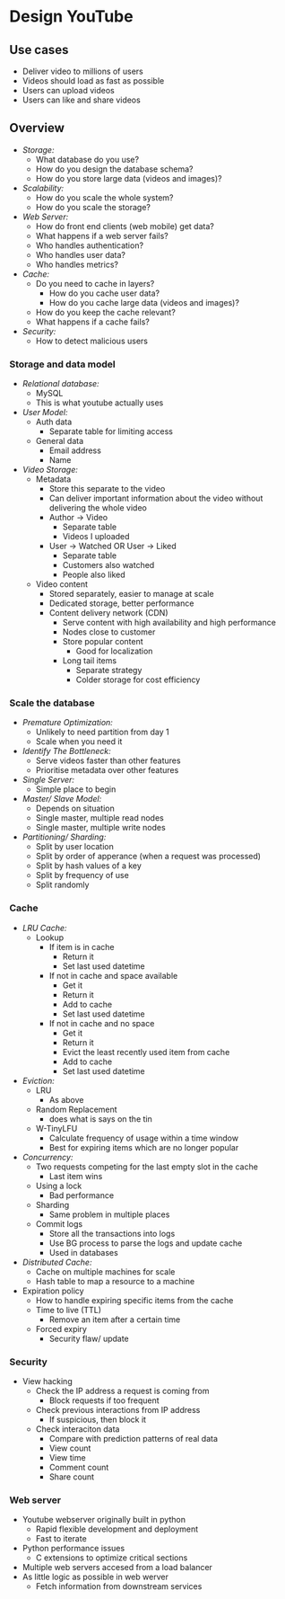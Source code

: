 # Design YouTube

## Use cases

- Deliver video to millions of users
- Videos should load as fast as possible
- Users can upload videos
- Users can like and share videos

## Overview

- _Storage:_
  - What database do you use?
  - How do you design the database schema?
  - How do you store large data (videos and images)?
- _Scalability:_
  - How do you scale the whole system?
  - How do you scale the storage?
- _Web Server:_
  - How do front end clients (web mobile) get data?
  - What happens if a web server fails?
  - Who handles authentication?
  - Who handles user data?
  - Who handles metrics?
- _Cache:_
  - Do you need to cache in layers?
    - How do you cache user data?
    - How do you cache large data (videos and images)?
  - How do you keep the cache relevant?
  - What happens if a cache fails?
- _Security:_
  - How to detect malicious users

### Storage and data model

- _Relational database:_
  - MySQL
  - This is what youtube actually uses
- _User Model:_
  - Auth data
    - Separate table for limiting access
  - General data
    - Email address
    - Name
- _Video Storage:_
  - Metadata
    - Store this separate to the video
    - Can deliver important information about the video without delivering the whole video
    - Author -> Video
      - Separate table
      - Videos I uploaded
    - User -> Watched OR User -> Liked
      - Separate table
      - Customers also watched
      - People also liked
  - Video content
    - Stored separately, easier to manage at scale
    - Dedicated storage, better performance
    - Content delivery network (CDN)
      - Serve content with high availability and high performance
      - Nodes close to customer
      - Store popular content
        - Good for localization
      - Long tail items
        - Separate strategy
        - Colder storage for cost efficiency

### Scale the database

- _Premature Optimization:_
  - Unlikely to need partition from day 1
  - Scale when you need it
- _Identify The Bottleneck:_
  - Serve videos faster than other features
  - Prioritise metadata over other features
- _Single Server:_
  - Simple place to begin
- _Master/ Slave Model:_
  - Depends on situation
  - Single master, multiple read nodes
  - Single master, multiple write nodes
- _Partitioning/ Sharding:_
  - Split by user location
  - Split by order of apperance (when a request was processed)
  - Split by hash values of a key
  - Split by frequency of use
  - Split randomly

### Cache

- _LRU Cache:_
  - Lookup
    - If item is in cache
      - Return it
      - Set last used datetime
    - If not in cache and space available
      - Get it
      - Return it
      - Add to cache
      - Set last used datetime
    - If not in cache and no space
      - Get it
      - Return it
      - Evict the least recently used item from cache
      - Add to cache
      - Set last used datetime
- _Eviction:_
  - LRU
    - As above
  - Random Replacement
    - does what is says on the tin
  - W-TinyLFU
    - Calculate frequency of usage within a time window
    - Best for expiring items which are no longer popular
- _Concurrency:_
  - Two requests competing for the last empty slot in the cache
    - Last item wins
  - Using a lock
    - Bad performance
  - Sharding
    - Same problem in multiple places
  - Commit logs
    - Store all the transactions into logs
    - Use BG process to parse the logs and update cache
    - Used in databases
- _Distributed Cache:_
  - Cache on multiple machines for scale
  - Hash table to map a resource to a machine
- Expiration policy
  - How to handle expiring specific items from the cache
  - Time to live (TTL)
    - Remove an item after a certain time
  - Forced expiry
    - Security flaw/ update

### Security

- View hacking
  - Check the IP address a request is coming from
    - Block requests if too frequent
  - Check previous interactions from IP address
    - If suspicious, then block it
  - Check interaciton data
    - Compare with prediction patterns of real data
    - View count
    - View time
    - Comment count
    - Share count

### Web server

- Youtube webserver originally built in python
  - Rapid flexible development and deployment
  - Fast to iterate
- Python performance issues
  - C extensions to optimize critical sections
- Multiple web servers accesed from a load balancer
- As little logic as possible in web werver
  - Fetch information from downstream services
